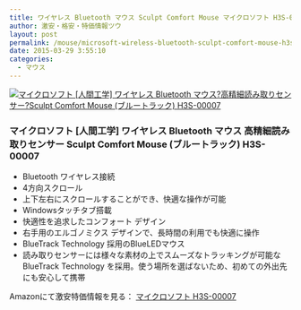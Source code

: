 ```yaml
---
title: ワイヤレス Bluetooth マウス Sculpt Comfort Mouse マイクロソフト H3S-00007 タイムセール54%0FF激安特価1,800円台！送料無料！
author: 激安・格安・特価情報ツウ
layout: post
permalink: /mouse/microsoft-wireless-bluetooth-sculpt-comfort-mouse-h3s-00007.html
date: 2015-03-29 3:55:10
categories:
  - マウス
---
```

<div class="img-bg2 img_L">
<a href="http://www.amazon.co.jp/exec/obidos/ASIN/B00DFQWGYE/tokkajohotsu-22/ref=nosim/" name="amanatulink" target="_blank"><img src="http://ecx.images-amazon.com/images/I/419ZFXuLcyL._SL160_.jpg" alt="マイクロソフト [人間工学] ワイヤレス Bluetooth マウス?高精細読み取りセンサー?Sculpt Comfort Mouse (ブルートラック)  H3S-00007" style="border: none;" /></a>
</div>

### マイクロソフト [人間工学] ワイヤレス Bluetooth マウス 高精細読み取りセンサー Sculpt Comfort Mouse (ブルートラック) H3S-00007

* Bluetooth ワイヤレス接続
* 4方向スクロール
* 上下左右にスクロールすることができ、快適な操作が可能
* Windowsタッチタブ搭載
* 快適性を追求したコンフォート デザイン
* 右手用のエルゴノミクス デザインで、長時間の利用でも快適に操作
* BlueTrack Technology 採用のBlueLEDマウス
* 読み取りセンサーには様々な素材の上でスムーズなトラッキングが可能な BlueTrack Technology を採用。使う場所を選ばないため、初めての外出先にも安心して携帯

Amazonにて激安特価情報を見る： <span class="fs150p"><a href="http://www.amazon.co.jp/exec/obidos/ASIN/B00DFQWGYE/tokkajohotsu-22/ref=nosim/" target="_blank">マイクロソフト H3S-00007</a></span>
